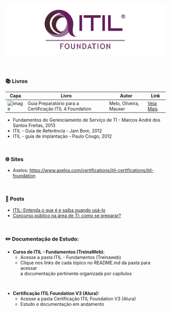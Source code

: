 ﻿<div align="center">
 
 ![ITIL Foundation Logo](ITIL%20-%20Fundamentos%20(Treinaweb)/imagens/itil-foundation-logo.png)

  <!--  ### **Repositório criado para documentação de estudos em ITIL Foundation** -->
</div>
<br><br>


### 📚  Livros
 
| Capa | Livro | Autor | Link |
| --- | --- | --- | --- |
| <img src="https://m.media-amazon.com/images/I/71T7j1MbWaL._SL1500_.jpg" min-width="50px" width="50px" align="center" alt="image"> | Guia Preparatório para a Certificação ITIL 4 Foundation | Melo, Oliveira, Mauser | [Veja Mais](https://amzn.to/4idrqhl) | [Veja Mais](https://amzn.to/4bimOo0)|
+ Fundamentos do Gerenciamento de Serviço de TI - Marcos André dos Santos Freitas, 2013
+ ITIL - Guia de Referência - Jam Bom, 2012
+ ITIL - guia de implantação - Paulo Cougo, 2012

<br>

### 🌐 Sites 

+ Axelos: https://www.axelos.com/certifications/itil-certifications/itil-foundation

<br>

### 📰 Posts
+ [ITIL: Entenda o que é e saiba quando usá-lo](https://www.alura.com.br/artigos/entenda-o-que-e-o-itil-e-saiba-por-que-voce-deve-usa-lo)
+ [Concurso público na área de TI: como se preparar?](https://www.alura.com.br/artigos/concurso-publico-na-area-de-ti-como-se-preparar)

<br>

### ✏️ Documentação de Estudo:

+ **Curso de ITIL - Fundamentos (TreinaWeb):**
  + Acesse a pasta ITIL - Fundamentos (Treinaweb)  
  + Clique nos links de cada tópico no README.md da pasta para acessar<br> a documentação pertinente organizada por capítulos

<br>

+ **Certificação ITIL Foundation V3 (Alura):**
  + Acesse a pasta Certificação ITIL Foundation V3 (Alura) 
  + Estudo e documentação em andamento
